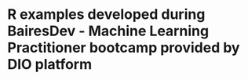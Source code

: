 # R examples developed during BairesDev - Machine Learning Practitioner bootcamp provided by DIO platform
